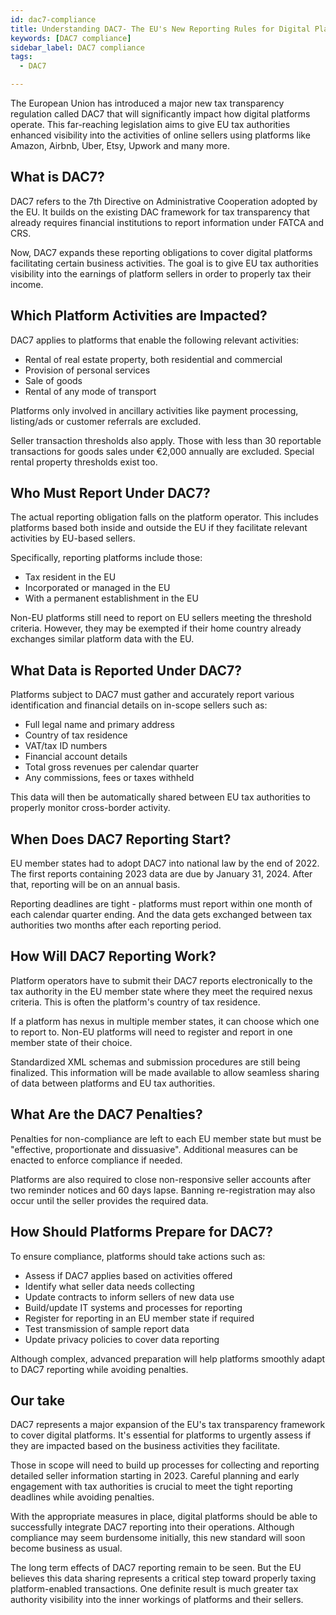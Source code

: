 ```yaml
---
id: dac7-compliance
title: Understanding DAC7- The EU's New Reporting Rules for Digital Platforms
keywords: [DAC7 compliance]
sidebar_label: DAC7 compliance
tags:
  - DAC7

---
```



The European Union has introduced a major new tax transparency regulation called DAC7 that will significantly impact how digital platforms operate. This far-reaching legislation aims to give EU tax authorities enhanced visibility into the activities of online sellers using platforms like Amazon, Airbnb, Uber, Etsy, Upwork and many more. 

## What is DAC7?

DAC7 refers to the 7th Directive on Administrative Cooperation adopted by the EU. It builds on the existing DAC framework for tax transparency that already requires financial institutions to report information under FATCA and CRS. 

Now, DAC7 expands these reporting obligations to cover digital platforms facilitating certain business activities. The goal is to give EU tax authorities visibility into the earnings of platform sellers in order to properly tax their income.

## Which Platform Activities are Impacted?

DAC7 applies to platforms that enable the following relevant activities:

- Rental of real estate property, both residential and commercial
- Provision of personal services 
- Sale of goods
- Rental of any mode of transport  

Platforms only involved in ancillary activities like payment processing, listing/ads or customer referrals are excluded. 

Seller transaction thresholds also apply. Those with less than 30 reportable transactions for goods sales under €2,000 annually are excluded. Special rental property thresholds exist too.

## Who Must Report Under DAC7?

The actual reporting obligation falls on the platform operator. This includes platforms based both inside and outside the EU if they facilitate relevant activities by EU-based sellers.

Specifically, reporting platforms include those:

- Tax resident in the EU
- Incorporated or managed in the EU
- With a permanent establishment in the EU

Non-EU platforms still need to report on EU sellers meeting the threshold criteria. However, they may be exempted if their home country already exchanges similar platform data with the EU.

## What Data is Reported Under DAC7?

Platforms subject to DAC7 must gather and accurately report various identification and financial details on in-scope sellers such as:

- Full legal name and primary address
- Country of tax residence 
- VAT/tax ID numbers
- Financial account details 
- Total gross revenues per calendar quarter
- Any commissions, fees or taxes withheld 

This data will then be automatically shared between EU tax authorities to properly monitor cross-border activity.

## When Does DAC7 Reporting Start?

EU member states had to adopt DAC7 into national law by the end of 2022. The first reports containing 2023 data are due by January 31, 2024. After that, reporting will be on an annual basis. 

Reporting deadlines are tight - platforms must report within one month of each calendar quarter ending. And the data gets exchanged between tax authorities two months after each reporting period.

## How Will DAC7 Reporting Work? 

Platform operators have to submit their DAC7 reports electronically to the tax authority in the EU member state where they meet the required nexus criteria. This is often the platform's country of tax residence.

If a platform has nexus in multiple member states, it can choose which one to report to. Non-EU platforms will need to register and report in one member state of their choice.

Standardized XML schemas and submission procedures are still being finalized. This information will be made available to allow seamless sharing of data between platforms and EU tax authorities.

## What Are the DAC7 Penalties?

Penalties for non-compliance are left to each EU member state but must be "effective, proportionate and dissuasive". Additional measures can be enacted to enforce compliance if needed.

Platforms are also required to close non-responsive seller accounts after two reminder notices and 60 days lapse. Banning re-registration may also occur until the seller provides the required data.

## How Should Platforms Prepare for DAC7?

To ensure compliance, platforms should take actions such as:

- Assess if DAC7 applies based on activities offered
- Identify what seller data needs collecting 
- Update contracts to inform sellers of new data use
- Build/update IT systems and processes for reporting 
- Register for reporting in an EU member state if required
- Test transmission of sample report data
- Update privacy policies to cover data reporting

Although complex, advanced preparation will help platforms smoothly adapt to DAC7 reporting while avoiding penalties.

## Our take

DAC7 represents a major expansion of the EU's tax transparency framework to cover digital platforms. It's essential for platforms to urgently assess if they are impacted based on the business activities they facilitate. 

Those in scope will need to build up processes for collecting and reporting detailed seller information starting in 2023. Careful planning and early engagement with tax authorities is crucial to meet the tight reporting deadlines while avoiding penalties.

With the appropriate measures in place, digital platforms should be able to successfully integrate DAC7 reporting into their operations. Although compliance may seem burdensome initially, this new standard will soon become business as usual.

The long term effects of DAC7 reporting remain to be seen. But the EU believes this data sharing represents a critical step toward properly taxing platform-enabled transactions. One definite result is much greater tax authority visibility into the inner workings of platforms and their sellers.
